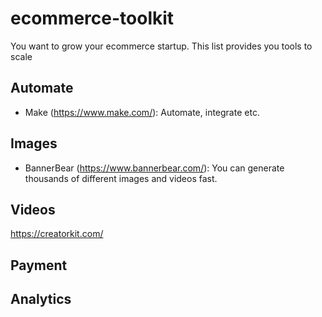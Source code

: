 # ecommerce-toolkit
You want to grow your ecommerce startup. This list provides you tools to scale

## Automate
- Make (https://www.make.com/): Automate, integrate etc.

## Images
- BannerBear (https://www.bannerbear.com/): You can generate thousands of different images and videos fast.

## Videos
https://creatorkit.com/

## Payment

## Analytics
